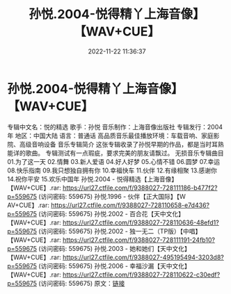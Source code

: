﻿---
title: 孙悦.2004-悦得精丫上海音像】【WAV+CUE】
date: 2022-11-22 11:36:37
categories: WAV车载音乐、镜像
tags: 华语中文
---
# 孙悦.2004-悦得精丫上海音像】【WAV+CUE】

专辑中文名：悦的精选
歌手：孙悦
音乐制作：上海音像出版社
专辑发行：2004年
地区：中国大陆
语言：普通话
高品质音乐最佳播放环境：车载音响、家庭影院、高级音响设备
音乐专辑简介
这张专辑收录了孙悦早期的作品，都是当时耳熟能详的歌曲。
专辑测试有一点瑕疵，要求完美的朋友请飘过。
无损音乐专辑曲目
01.为了这一天
02.情舞
03.新人爱语
04.好人好梦
05.心情不错
06.圆梦
07.幸运
08.快乐指南
09.我只想独自拥有你
10.幸福快车
11.伙伴
12.有缘相聚
13.感谢你
14.祝你平安
15.欢乐中国年
孙悦.2004 - 悦得精选【上海音像】【WAV+CUE】.rar: https://url27.ctfile.com/f/9388027-728111186-b477f2?p=559675
(访问密码: 559675)
孙悦.1996 - 伙伴【正大国际】【ＷAV+CUE】.rar: https://url27.ctfile.com/f/9388027-728110658-e7d436?p=559675
(访问密码: 559675)
孙悦.2002 - 百合花【天中文化】【WAV+CUE】.rar: https://url27.ctfile.com/f/9388027-728110636-48efd1?p=559675
(访问密码: 559675)
孙悦.2002 - 独一无二（TP版）【中唱】【WAV+CUE】.rar: https://url27.ctfile.com/f/9388027-728111191-24fb10?p=559675
(访问密码: 559675)
孙悦.2003 - 她和她们【天中文化】【WAV+CUE】.rar: https://url27.ctfile.com/f/9388027-495195494-3203d8?p=559675
(访问密码: 559675)
孙悦.2006 - 幸福沙漏【天中文化】【WAV+CUE】.rar: https://url27.ctfile.com/f/9388027-728110622-c30edf?p=559675
(访问密码: 559675)
原文：[链接](https://blog.sina.com.cn/s/blog_1647c7e76010310d2.html)